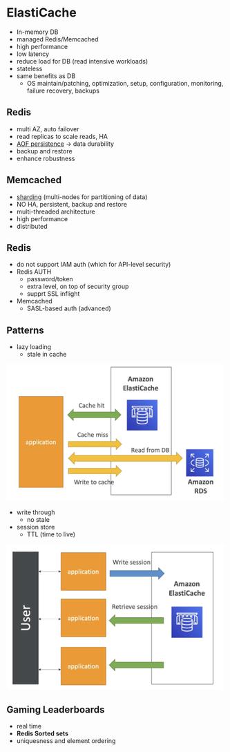 <link href = 'style.css' rel = 'stylesheet'>

# ElastiCache #

- In-memory DB
- managed Redis/Memcached
- <g>high performance
- <g>low latency
- <g>reduce load for DB (read intensive workloads)
- <g>stateless
- same benefits as DB
  - OS maintain/patching, optimization, setup, configuration, monitoring, failure recovery, backups

## Redis 
- <g>multi AZ, auto failover
- <g>read replicas to scale reads, HA
- <g>[AOF persistence](https://redis.io/docs/manual/persistence/) -> data durability
- <g>backup and restore
- <g>enhance robustness

## Memcached
- [sharding](https://zhuanlan.zhihu.com/p/57185574) (multi-nodes for partitioning of data)
- <r>NO</r> HA, persistent, backup and restore
- multi-threaded architecture
- high performance
- distributed

## <o>Redis</o> ##

- do not support IAM auth (which for API-level security)
- Redis AUTH
  - password/token
  - extra level, on top of security group
  - supprt SSL inflight
- Memcached
  - SASL-based auth (advanced)

## <cy>Patterns</cy> ##

- lazy loading    
  - stale in cache

![lazy)loading](assets/lazy_loading.png)
- write through
  - no stale
- session store
  - TTL (time to live)

![sesseionStore](assets/session_store.png)

## <g>Gaming Leaderboards ##

- real time
- **Redis Sorted sets**
- uniquesness and element ordering
